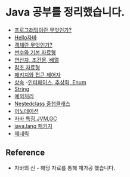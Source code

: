 # Java 공부를 정리했습니다.
- [프로그래밍이란 무엇인가?](https://github.com/RyuJungSik/Study/blob/main/Java/(01)%ED%94%84%EB%A1%9C%EA%B7%B8%EB%9E%98%EB%B0%8D%EC%9D%B4%EB%9E%80%EB%AC%B4%EC%97%87%EC%9D%B8%EA%B0%80.md)
- [Hello자바](https://github.com/RyuJungSik/Study/blob/main/Java/(02)Hello%EC%9E%90%EB%B0%94.md)
- [객체란 무엇인가?](https://github.com/RyuJungSik/Study/blob/main/Java/(03)%EA%B0%9D%EC%B2%B4%EB%9E%80%EB%AC%B4%EC%97%87%EC%9D%B8%EA%B0%80.md)
- [변수와 기본 자료형](https://github.com/RyuJungSik/Study/blob/main/Java/(04)%EB%B3%80%EC%88%98%EC%99%80%EA%B8%B0%EB%B3%B8%EC%9E%90%EB%A3%8C%ED%98%95.md)
- [연산자, 조건문, 배열](https://github.com/RyuJungSik/Study/blob/main/Java/(05)%EC%97%B0%EC%82%B0%EC%9E%90%2C%EC%A1%B0%EA%B1%B4%EB%AC%B8%2C%EB%B0%B0%EC%97%B4.md)
- [참조 자료형](https://github.com/RyuJungSik/Study/blob/main/Java/(06)%EC%B0%B8%EC%A1%B0%EC%9E%90%EB%A3%8C%ED%98%95.md)
- [패키지와 접근 제어자](https://github.com/RyuJungSik/Study/blob/main/Java/(07)%ED%8C%A8%ED%82%A4%EC%A7%80%EC%99%80%20%EC%A0%91%EA%B7%BC%20%EC%A0%9C%EC%96%B4%EC%9E%90.md)
- [상속](https://github.com/RyuJungSik/Study/blob/main/Java/(08)%EC%83%81%EC%86%8D.md)
-[인터페이스, 추상화, Enum](https://github.com/RyuJungSik/Study/blob/main/Java/(10)%EC%9D%B8%ED%84%B0%ED%8E%98%EC%9D%B4%EC%8A%A4%2C%20%EC%B6%94%EC%83%81%ED%99%94%2C%20Enum.md)
- [String](https://github.com/RyuJungSik/Study/blob/main/Java/(11)String.md)
- [예외처리](https://github.com/RyuJungSik/Study/blob/main/Java/(12)%EC%98%88%EC%99%B8%EC%B2%98%EB%A6%AC.md)
- [Nestedclass 중첩클래스](https://github.com/RyuJungSik/Study/blob/main/Java/(13)Nestedclass%20%EC%A4%91%EC%B2%A9%ED%81%B4%EB%9E%98%EC%8A%A4.md)
- [어노테이션](https://github.com/RyuJungSik/Study/blob/main/Java/(14)%EC%96%B4%EB%85%B8%ED%85%8C%EC%9D%B4%EC%85%98.md)
- [자바 특징,JVM,GC](https://github.com/RyuJungSik/Study/blob/main/Java/(15)%20%EC%9E%90%EB%B0%94%20%ED%8A%B9%EC%A7%95%2CJVM%2CGC.md)
- [java.lang 패키지](https://github.com/RyuJungSik/Study/blob/main/Java/(16)%EC%9E%90%EB%B0%94%EB%9E%AD%20%ED%8C%A8%ED%82%A4%EC%A7%80.md)
- [제네릭](https://github.com/RyuJungSik/Study/blob/main/Java/(17)%EC%A0%9C%EB%84%A4%EB%A6%AD.md)

## Reference
- 자바의 신 - 해당 자료를 통해 재가공 했습니다.
